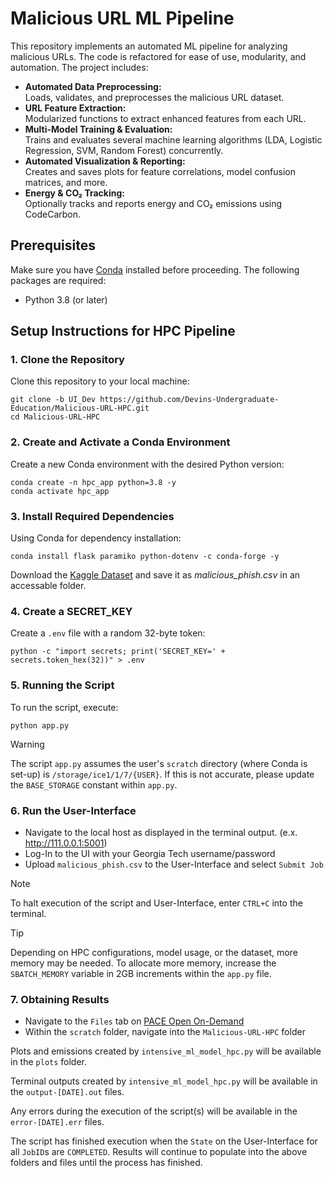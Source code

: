# Malicious URL ML Pipeline

This repository implements an automated ML pipeline for analyzing malicious URLs. The code is refactored for ease of use, modularity, and automation. The project includes:

- **Automated Data Preprocessing:**  
  Loads, validates, and preprocesses the malicious URL dataset.
- **URL Feature Extraction:**  
  Modularized functions to extract enhanced features from each URL.
- **Multi-Model Training & Evaluation:**  
  Trains and evaluates several machine learning algorithms (LDA, Logistic Regression, SVM, Random Forest) concurrently.
- **Automated Visualization & Reporting:**  
  Creates and saves plots for feature correlations, model confusion matrices, and more.
- **Energy & CO₂ Tracking:**  
  Optionally tracks and reports energy and CO₂ emissions using CodeCarbon.

## Prerequisites

Make sure you have [Conda](https://docs.conda.io/en/latest/) installed before proceeding. The following packages are required:

- Python 3.8 (or later)

## Setup Instructions for HPC Pipeline

### 1. Clone the Repository

Clone this repository to your local machine:

```
git clone -b UI_Dev https://github.com/Devins-Undergraduate-Education/Malicious-URL-HPC.git
cd Malicious-URL-HPC
```

### 2. Create and Activate a Conda Environment

Create a new Conda environment with the desired Python version:

```
conda create -n hpc_app python=3.8 -y
conda activate hpc_app
```

### 3. Install Required Dependencies

Using Conda for dependency installation:
```
conda install flask paramiko python-dotenv -c conda-forge -y
```
Download the [Kaggle Dataset](https://www.kaggle.com/datasets/sid321axn/malicious-urls-dataset) and save it as _malicious_phish.csv_ in an accessable folder.

### 4. Create a SECRET_KEY

Create a `.env` file with a random 32-byte token:
```
python -c "import secrets; print('SECRET_KEY=' + secrets.token_hex(32))" > .env
```

### 5. Running the Script

To run the script, execute:
```
python app.py
```
> [!WARNING]  
> The script `app.py` assumes the user's `scratch` directory (where Conda is set-up) is `/storage/ice1/1/7/{USER}`. If this is not accurate, please update the `BASE_STORAGE` constant within `app.py`.

### 6. Run the User-Interface

- Navigate to the local host as displayed in the terminal output. (e.x. http://111.0.0.1:5001)
- Log-In to the UI with your Georgia Tech username/password
- Upload `malicious_phish.csv` to the User-Interface and select `Submit Job`

> [!NOTE]  
> To halt execution of the script and User-Interface, enter `CTRL+C` into the terminal.

> [!TIP]
> Depending on HPC configurations, model usage, or the dataset, more memory may be needed. To allocate more memory, increase the `SBATCH_MEMORY` variable in 2GB increments within the `app.py` file. 

### 7. Obtaining Results

- Navigate to the `Files` tab on [PACE Open On-Demand](https://ondemand-ice.pace.gatech.edu/)
- Within the `scratch` folder, navigate into the `Malicious-URL-HPC` folder

Plots and emissions created by `intensive_ml_model_hpc.py` will be available in the `plots` folder. 

Terminal outputs created by `intensive_ml_model_hpc.py` will be available in the `output-[DATE].out` files.

Any errors during the execution of the script(s) will be available in the `error-[DATE].err` files.

The script has finished execution when the `State` on the User-Interface for all `JobID`s are `COMPLETED`. Results will continue to populate into the above folders and files until the process has finished.
